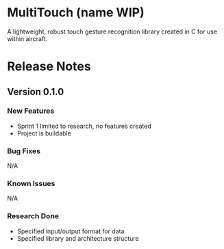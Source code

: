 # MultiTouch (name WIP)
A lightweight, robust touch gesture recognition library created in C for use within aircraft.

# Release Notes
## Version 0.1.0
### New Features
* Sprint 1 limited to research, no features created
* Project is buildable
### Bug Fixes
N/A
### Known Issues
N/A
### Research Done
* Specified input/output format for data
* Specified library and architecture structure
